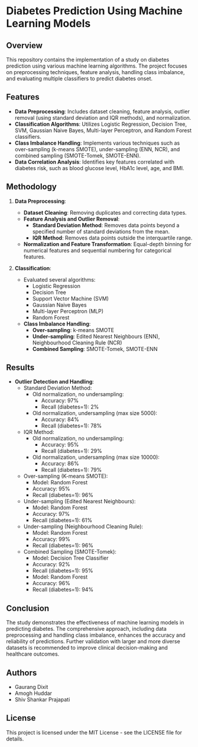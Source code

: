 # Diabetes Prediction Using Machine Learning Models

## Overview
This repository contains the implementation of a study on diabetes prediction using various machine learning algorithms. The project focuses on preprocessing techniques, feature analysis, handling class imbalance, and evaluating multiple classifiers to predict diabetes onset.

## Features
- **Data Preprocessing**: Includes dataset cleaning, feature analysis, outlier removal (using standard deviation and IQR methods), and normalization.
- **Classification Algorithms**: Utilizes Logistic Regression, Decision Tree, SVM, Gaussian Naive Bayes, Multi-layer Perceptron, and Random Forest classifiers.
- **Class Imbalance Handling**: Implements various techniques such as over-sampling (k-means SMOTE), under-sampling (ENN, NCR), and combined sampling (SMOTE-Tomek, SMOTE-ENN).
- **Data Correlation Analysis**: Identifies key features correlated with diabetes risk, such as blood glucose level, HbA1c level, age, and BMI.

## Methodology
1. **Data Preprocessing**:
   - **Dataset Cleaning**: Removing duplicates and correcting data types.
   - **Feature Analysis and Outlier Removal**:
     - **Standard Deviation Method**: Removes data points beyond a specified number of standard deviations from the mean.
     - **IQR Method**: Removes data points outside the interquartile range.
   - **Normalization and Feature Transformation**: Equal-depth binning for numerical features and sequential numbering for categorical features.

2. **Classification**:
   - Evaluated several algorithms:
     - Logistic Regression
     - Decision Tree
     - Support Vector Machine (SVM)
     - Gaussian Naive Bayes
     - Multi-layer Perceptron (MLP)
     - Random Forest
   - **Class Imbalance Handling**:
     - **Over-sampling**: k-means SMOTE
     - **Under-sampling**: Edited Nearest Neighbours (ENN), Neighbourhood Cleaning Rule (NCR)
     - **Combined Sampling**: SMOTE-Tomek, SMOTE-ENN

## Results
- **Outlier Detection and Handling**:
  - Standard Deviation Method: 
    - Old normalization, no undersampling: 
      - Accuracy: 97%
      - Recall (diabetes=1): 2%
    - Old normalization, undersampling (max size 5000):
      - Accuracy: 84%
      - Recall (diabetes=1): 78%
  - IQR Method: 
    - Old normalization, no undersampling:
      - Accuracy: 95%
      - Recall (diabetes=1): 29%
    - Old normalization, undersampling (max size 10000):
      - Accuracy: 86%
      - Recall (diabetes=1): 79%
  - Over-sampling (K-means SMOTE):
    - Model: Random Forest
    - Accuracy: 95%
    - Recall (diabetes=1): 96%
  - Under-sampling (Edited Nearest Neighbours):
    - Model: Random Forest
    - Accuracy: 97%
    - Recall (diabetes=1): 61%
  - Under-sampling (Neighbourhood Cleaning Rule):
    - Model: Random Forest
    - Accuracy: 99%
    - Recall (diabetes=1): 96%
  - Combined Sampling (SMOTE-Tomek):
    - Model: Decision Tree Classifier
    - Accuracy: 92%
    - Recall (diabetes=1): 95%
    - Model: Random Forest
    - Accuracy: 96%
    - Recall (diabetes=1): 94%

## Conclusion
The study demonstrates the effectiveness of machine learning models in predicting diabetes. The comprehensive approach, including data preprocessing and handling class imbalance, enhances the accuracy and reliability of predictions. Further validation with larger and more diverse datasets is recommended to improve clinical decision-making and healthcare outcomes.

## Authors
- Gaurang Dixit
- Amogh Huddar
- Shiv Shankar Prajapati

## License
This project is licensed under the MIT License - see the LICENSE file for details.

